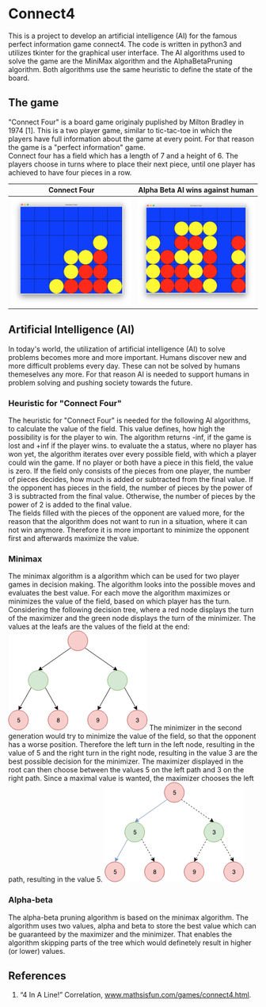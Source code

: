 # Connect4

This is a project to develop an artificial intelligence (AI) for the famous perfect information game connect4. The code is written in python3 and utilizes tkinter for the graphical user interface. The AI algorithms used to solve the game are the MiniMax algorithm and the AlphaBetaPruning algorithm. Both algorithms use the same heuristic to define the state of the board.


## The game

"Connect Four" is a board game originaly puplished by  Milton Bradley in 1974 [1]. This is a two player game, similar to tic-tac-toe in which the players have full information about the game at every point. For that reason the game is a "perfect information" game.
<br />
Connect four has a field which has a length of 7 and a height of 6. The players choose in turns where to place their next piece, until one player has achieved to have four pieces in a row.
<br />

| Connect Four | Alpha Beta AI wins against human |
| :-: | :-: |
| ![Picture of Connect Four - Alpha Beta AI wins against human](photos/ConnectFourAlphaBetaPruningWins1.png?raw=true "Connect Four - Alpha Beta AI wins against human") | ![Picture of Connect Four - Alpha Beta AI wins against human](photos/ConnectFourAlphaBetaPruningWins2.png?raw=true "Connect Four - Alpha Beta AI wins against human") |


## Artificial Intelligence (AI)
In today's world, the utilization of artificial intelligence (AI) to solve problems becomes more and more important. Humans discover new and more difficult problems every day. These can not be solved by humans themeselves any more. For that reason AI is needed to support humans in problem solving and pushing society towards the future.

### Heuristic for "Connect Four"
The heuristic for "Connect Four" is needed for the following AI algorithms, to calculate the value of the field. This value defines, how high the possibility is for the player to win. The algorithm returns -inf, if the game is lost and +inf if the player wins. to evaluate the a status, where no player has won yet, the algorithm iterates over every possible field, with which a player could win the game. If no player or both have a piece in this field, the value is zero. If the field only consists of the pieces from one player, the number of pieces decides, how much is added or subtracted from the final value. If the opponent has pieces in the field, the number of pieces by the power of 3 is subtracted from the final value. Otherwise, the number of pieces by the power of 2 is added to the final value.
<br />
The fields filled with the pieces of the opponent are valued more, for the reason that the algorithm does not want to run in a situation, where it can not win anymore. Therefore it is more important to minimize the opponent first and afterwards maximize the value.

### Minimax
The minimax algorithm is a algorithm which can be used for two player games in decision making. The algorithm looks into the possible moves and evaluates the best value. For each move the algorithm maximizes or minimizes the value of the field, based on which player has the turn. Considering the following decision tree, where a red node displays the turn of the maximizer and the green node displays the turn of the minimizer. The values at the leafs are the values of the field at the end:
![Decision Tree minimax algorithm](photos/DecisionTreeMinimax.png?raw=true "Decision tree minimax algorithm")
The minimizer in the second generation would try to minimize the value of the field, so that the opponent has a worse position. Therefore the left turn in the left node, resulting in the value of 5 and the right turn in the right node, resulting in the value 3 are the best possible decision for the minimizer. The maximizer displayed in the root can then choose between the values 5 on the left path and 3 on the right path. Since a maximal value is wanted, the maximizer chooses the left path, resulting in the value 5.
![Decision Tree minimax algorithm](photos/DecisionTreeMinimaxPath.png?raw=true "Decision tree minimax algorithm")

### Alpha-beta
The alpha-beta pruning algorithm is based on the minimax algorithm. The algorithm uses two values, alpha and beta to store the best value which can be guaranteed by the maximizer and the minimizer. That enables the algorithm skipping parts of the tree which would definetely result in higher (or lower) values.


## References

1. “4 In A Line!” Correlation, www.mathsisfun.com/games/connect4.html.